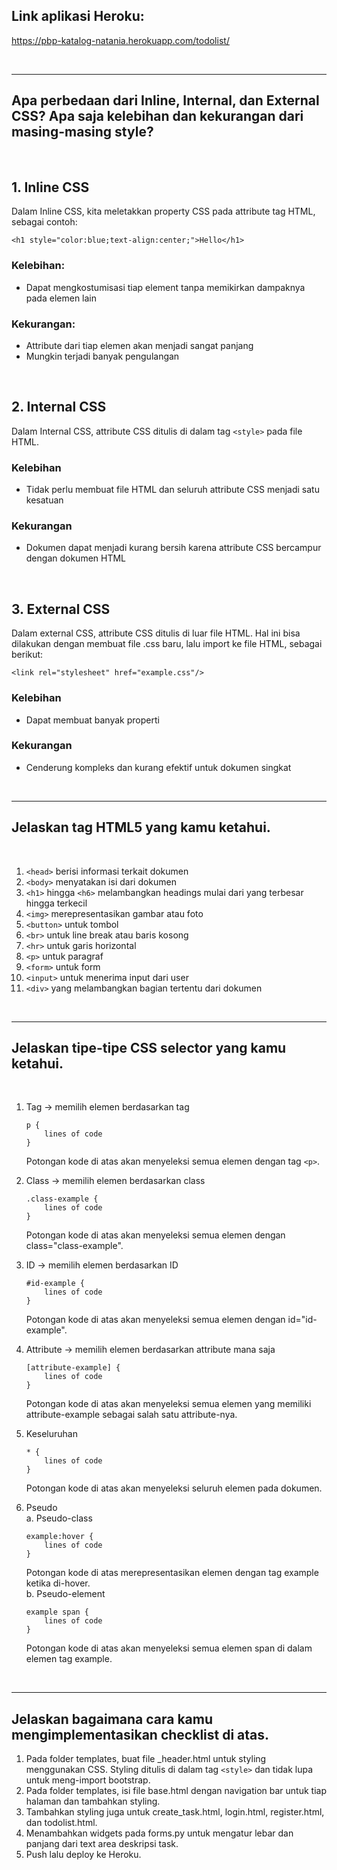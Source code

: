 
## Link aplikasi Heroku:
https://pbp-katalog-natania.herokuapp.com/todolist/

<br>
<hr>

## Apa perbedaan dari Inline, Internal, dan External CSS? Apa saja kelebihan dan kekurangan dari masing-masing style?
<br>

<h2>1. Inline CSS</h2>

Dalam Inline CSS, kita meletakkan property CSS pada attribute tag HTML, sebagai contoh:
```
<h1 style="color:blue;text-align:center;">Hello</h1>
```
<h3>Kelebihan: </h3>

- Dapat mengkostumisasi tiap element tanpa memikirkan dampaknya pada elemen lain

<h3>Kekurangan: </h3>

- Attribute dari tiap elemen akan menjadi sangat panjang
- Mungkin terjadi banyak pengulangan

<br>

<h2>2. Internal CSS</h2>

Dalam Internal CSS, attribute CSS ditulis di dalam tag `<style>` pada file HTML.

<h3>Kelebihan</h3>

- Tidak perlu membuat file HTML dan seluruh attribute CSS menjadi satu kesatuan

<h3>Kekurangan</h3>

- Dokumen dapat menjadi kurang bersih karena attribute CSS bercampur dengan dokumen HTML

<br>

<h2>3. External CSS</h2>

Dalam external CSS, attribute CSS ditulis di luar file HTML. Hal ini bisa dilakukan dengan membuat file .css baru, lalu import ke file HTML, sebagai berikut:
```
<link rel="stylesheet" href="example.css"/>
```

<h3>Kelebihan</h3>

- Dapat membuat banyak properti

<h3>Kekurangan</h3>

- Cenderung kompleks dan kurang efektif untuk dokumen singkat

<br>
<hr>

## Jelaskan tag HTML5 yang kamu ketahui.

<br>

1. `<head>` berisi informasi terkait dokumen
2. `<body>` menyatakan isi dari dokumen
3. `<h1>` hingga `<h6>` melambangkan headings mulai dari yang terbesar hingga terkecil
4. `<img>` merepresentasikan gambar atau foto
5. `<button>` untuk tombol
6. `<br>` untuk line break atau baris kosong
7. `<hr>` untuk garis horizontal
8. `<p>` untuk paragraf
9. `<form>` untuk form
10. `<input>` untuk menerima input dari user
11. `<div>` yang melambangkan bagian tertentu dari dokumen

<br>
<hr>

## Jelaskan tipe-tipe CSS selector yang kamu ketahui.

<br>

1. Tag -> memilih elemen berdasarkan tag
    ```
    p {
        lines of code
    }
    ```
    Potongan kode di atas akan menyeleksi semua elemen dengan tag `<p>`.

2. Class -> memilih elemen berdasarkan class
    ```
    .class-example {
        lines of code
    }

    ```
    Potongan kode di atas akan menyeleksi semua elemen dengan class="class-example".

3. ID -> memilih elemen berdasarkan ID
    ```
    #id-example {
        lines of code
    }
    ```
    Potongan kode di atas akan menyeleksi semua elemen dengan id="id-example".

4. Attribute -> memilih elemen berdasarkan attribute mana saja
    ```
    [attribute-example] {
        lines of code
    }
    ```
    Potongan kode di atas akan menyeleksi semua elemen yang memiliki attribute-example sebagai salah satu attribute-nya.

5. Keseluruhan
    ```
    * {
        lines of code
    }
    ```
    Potongan kode di atas akan menyeleksi seluruh elemen pada dokumen.

6. Pseudo<br>
    a. Pseudo-class
    ```
    example:hover {
        lines of code
    }
    ```
    Potongan kode di atas merepresentasikan elemen dengan tag example ketika di-hover.<br>
    b. Pseudo-element
    ```
    example span {
        lines of code
    }
    ```
    Potongan kode di atas akan menyeleksi semua elemen span di dalam elemen tag example.

<br>
<hr>

## Jelaskan bagaimana cara kamu mengimplementasikan checklist di atas.

1. Pada folder templates, buat file _header.html untuk styling menggunakan CSS. Styling ditulis di dalam tag `<style>` dan tidak lupa untuk meng-import bootstrap.
2. Pada folder templates, isi file base.html dengan navigation bar untuk tiap halaman dan tambahkan styling.
3. Tambahkan styling juga untuk create_task.html, login.html, register.html, dan todolist.html.
4. Menambahkan widgets pada forms.py untuk mengatur lebar dan panjang dari text area deskripsi task.
5. Push lalu deploy ke Heroku.